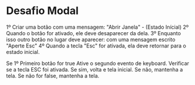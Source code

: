 # Desafio Modal


1º Criar uma botão com uma mensagem: "Abrir Janela" - (Estado Inícial)
    2º Quando o botão for ativado, ele deve desaparecer da dela.
3º Enquanto isso outro botão no lugar deve aparecer: com uma mensagem escrito "Aperte Esc"
    4º Quando a tecla "Esc" for ativada, ela deve retornar para o estado inicial.


Se 1º Primeiro botão for true
    Ative o segundo evento de keyboard.
        Verificar se a tecla ESC foi ativada.
            Se sim, volta e tela inicial.
            Se não, mantenha a tela.
Se não for false, mantenha a tela.